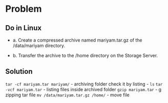 # Problem 

## Do in Linux

- a. Create a compressed archive named mariyam.tar.gz of the /data/mariyam directory.

- b. Transfer the archive to the /home directory on the Storage Server.

## Solution

 `tar -cf mariyam.tar mariyam/` - archiving folder
 check it by listing - `ls`
 `tar -vcf mariyam.tar` - listing files inside archived folder
 `gzip mariyam.tar` - g zipping tar file
 `mv /data/mariyam.tar.gz /home/` - move file
 
